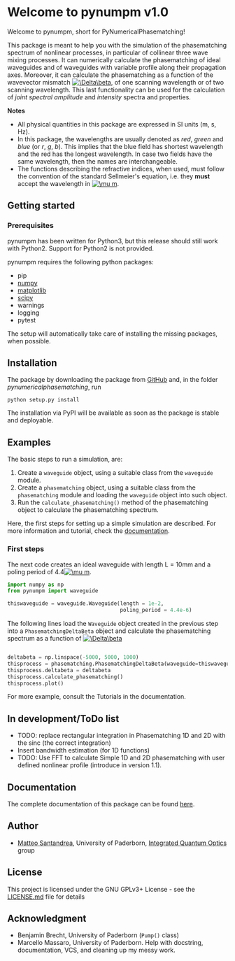 # Welcome to pynumpm v1.0

Welcome to pynumpm, short for PyNumericalPhasematching! 

This package is meant to help you with the simulation of the phasematching spectrum of nonlinear processes, in 
particular of collinear three wave mixing processes. It can numerically calculate the phasematching of ideal waveguides
and of waveguides with variable profile along their propagation axes. Moreover, it can calculate the phasematching
as a function of the wavevector mismatch 
<a href="https://www.codecogs.com/eqnedit.php?latex=\Delta\beta" target="_blank"><img src="https://latex.codecogs.com/gif.latex?\Delta\beta" title="\Delta\beta" /></a>, of one scanning wavelength or of two scanning wavelength. 
This last functionality can be used for the calculation of *joint spectral amplitude* and *intensity* spectra and 
properties.

**Notes**
* All physical quantities in this package are expressed in SI units (m, s, Hz).
* In this package, the wavelengths are usually denoted as *red*, *green* and *blue* (or *r*, *g*, *b*). This implies 
that the blue field has shortest wavelength and the red has the longest wavelength. In case two fields have the same
wavelength, then the names are interchangeable.
* The functions describing the refractive indices, when used, must follow the convention of the standard Sellmeier's 
equation, i.e. they **must** accept the wavelength in <a href="https://www.codecogs.com/eqnedit.php?latex=\mu&space;m" target="_blank"><img src="https://latex.codecogs.com/gif.latex?\mu&space;m" title="\mu m" /></a>. 

## Getting started

### Prerequisites
pynumpm has been written for Python3, but this release should still work with Python2. 
Support for Python2 is not provided.

pynumpm requires the following python packages:
    
* pip
* [numpy](http://www.numpy.org/)    
* [matplotlib](https://matplotlib.org)
* [scipy](https://www.scipy.org/)
* warnings
* logging
* pytest
   
The setup will automatically take care of installing the missing packages, when possible.   

## Installation
The package by downloading the package from [GitHub](https://github.com/mattsantand/pynumericalphasematching)
and, in the folder *pynumericalphasematching*, run

`python setup.py install`

The installation via PyPI will be available as soon as the package is stable and deployable.

## Examples 

The basic steps to run a simulation, are:

1. Create a `waveguide` object, using a suitable class from the `waveguide` module.
2. Create a `phasematching` object, using a suitable class from the `phasematching` module and loading the `waveguide` 
object into such object.
3. Run the `calculate_phasematching()` method of the phasematching object to calculate the phasematching spectrum.

Here, the first steps for setting up a simple simulation are described. For more information and tutorial, check the 
[documentation](https://pynumericalphasematching.readthedocs.io/en/latest/). 

### First steps
The next code creates an ideal waveguide with length L = 10mm and a poling period of 4.4<a href="https://www.codecogs.com/eqnedit.php?latex=\mu&space;m" target="_blank"><img src="https://latex.codecogs.com/gif.latex?\mu&space;m" title="\mu m" /></a>.
```python
import numpy as np
from pynumpm import waveguide

thiswaveguide = waveguide.Waveguide(length = 1e-2,
                                    poling_period = 4.4e-6)                                          
``` 

The following lines load the `Waveguide` object created in the previous step into a `PhasematchingDeltaBeta` object and 
calculate the phasematching spectrum as a function of <a href="https://www.codecogs.com/eqnedit.php?latex=\Delta\beta" target="_blank"><img src="https://latex.codecogs.com/gif.latex?\Delta\beta" title="\Delta\beta" /></a>
```python  

deltabeta = np.linspace(-5000, 5000, 1000)
thisprocess = phasematching.PhasematchingDeltaBeta(waveguide=thiswaveguide)
thisprocess.deltabeta = deltabeta
thisprocess.calculate_phasematching()
thisprocess.plot()
```

For more example, consult the Tutorials in the documentation.


## In development/ToDo list

* TODO: replace rectangular integration in Phasematching 1D and 2D with the sinc (the correct integration)
* Insert bandwidth estimation (for 1D functions)
* TODO: Use FFT to calculate Simple 1D and 2D phasematching with user defined nonlinear profile
  (introduce in version 1.1).


## Documentation
The complete documentation of this package can be found [here](https://pynumericalphasematching.readthedocs.io/en/latest/).


## Author

* [Matteo Santandrea](mailto:mattsantand@gmail.com), University of Paderborn, [Integrated Quantum Optics](https://physik.uni-paderborn.de/silberhorn/) group

## License 

This project is licensed under the GNU GPLv3+ License - see the [LICENSE.md](LICENSE.md) file for details

## Acknowledgment
* Benjamin Brecht, University of Paderborn (`Pump()` class)
* Marcello Massaro, University of Paderborn. Help with docstring, documentation, VCS, and cleaning up my messy work.